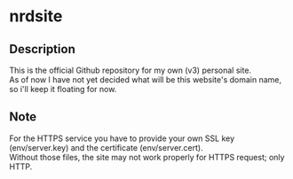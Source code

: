 # nrdsite
## Description
This is the official Github repository for my own (v3) personal site.  
As of now I have not yet decided what will be this website's domain name, so i'll keep it floating for now.

## Note
For the HTTPS service you have to provide your own SSL key (env/server.key) and the certificate (env/server.cert).  
Without those files, the site may not work properly for HTTPS request; only HTTP.
